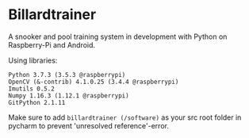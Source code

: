 # Billardtrainer
A snooker and pool training system in development with Python on Raspberry-Pi and Android.

Using libraries:  
```
Python 3.7.3 (3.5.3 @raspberrypi)
OpenCV (&-contrib) 4.1.0.25 (3.4.4 @raspberrypi)
Imutils 0.5.2
Numpy 1.16.3 (1.12.1 @raspberrypi)
GitPython 2.1.11
```

Make sure to add `billardtrainer (/software)` as your
src root folder in pycharm to prevent 'unresolved reference'-error.
